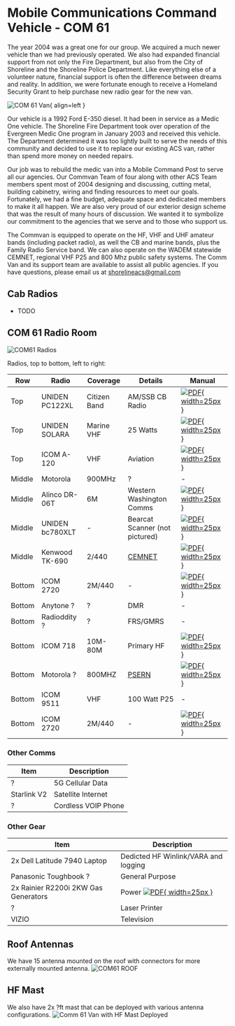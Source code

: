 # Mobile Communications Command Vehicle - COM 61

The year 2004 was a great one for our group. We acquired a much newer vehicle than we had previously operated. We also had expanded financial support from not only the Fire Department, but also from the City of Shoreline and the Shoreline Police Department. Like everything else of a volunteer nature, financial support is often the difference between dreams and reality. In addition, we were fortunate enough to receive a Homeland Security Grant to help purchase new radio gear for the new van.

![COM 61 Van](/media/COM61.jpg){ align=left }

Our vehicle is a 1992 Ford E-350 diesel. It had been in service as a Medic One vehicle. The Shoreline Fire Department took over operation of the Evergreen Medic One program in January 2003 and received this vehicle. The Department determined it was too lightly built to serve the needs of this community and decided to use it to replace our existing ACS van, rather than spend more money on needed repairs.

Our job was to rebuild the medic van into a Mobile Command Post to serve all our agencies. Our Commvan Team of four along with other ACS Team members spent most of 2004 designing and discussing, cutting metal, building cabinetry, wiring and finding resources to meet our goals. Fortunately, we had a fine budget, adequate space and dedicated members to make it all happen. We are also very proud of our exterior design scheme that was the result of many hours of discussion. We wanted it to symbolize our commitment to the agencies that we serve and to those who support us.

The Commvan is equipped to operate on the HF, VHF and UHF amateur bands (including packet radio), as well the CB and marine bands, plus the Family Radio Service band. We can also operate on the  WADEM statewide CEMNET, regional  VHF P25 and 800 Mhz  public safety systems.  The Comm Van and its support team are available to assist all public agencies.  If you have questions, please email us at shorelineacs@gmail.com

## Cab Radios

- TODO


## COM 61 Radio Room

![COM61 Radios](/media/COM61_Radios.jpg)

Radios, top to bottom, left to right:

| Row | Radio | Coverage | Details | Manual |
| --- | --- | --- | --- | --- |
| Top | UNIDEN PC122XL | Citizen Band | AM/SSB CB Radio | [![PDF](/static/PDF_file_icon.svg){ width=25px }](/media/UNIDEN_PC122XL.pdf) |
| Top | UNIDEN SOLARA | Marine VHF | 25 Watts | [![PDF](/static/PDF_file_icon.svg){ width=25px }](/media/UNIDEN_SOLARA.pdf) |
| Top | ICOM A-120 | VHF | Aviation | [![PDF](/static/PDF_file_icon.svg){ width=25px }](/media/IC-A120_A120E_ENG_IM_4.pdf) |
| Middle | Motorola | 900MHz | ? | - |
| Middle | Alinco DR-06T | 6M | Western Washington Comms | [![PDF](/static/PDF_file_icon.svg){ width=25px }](/media/Alinco_DR-06t.pdf) |
| Middle | UNIDEN bc780XLT | - | Bearcat Scanner (not pictured) | [![PDF](/static/PDF_file_icon.svg){ width=25px }](/media/Uniden_BC780XLT_Trunk_Tracker_Scanner_Manual.pdf) |
| Middle | Kenwood TK-690 | 2/440 | [CEMNET](https://mil.wa.gov/emergency-management-radio-systems-comprehensive-emergency-management-network-cemnet) | [![PDF](/static/PDF_file_icon.svg){ width=25px }](/media/Kenwood-TK-690-790-890-instruction-manual.pdf) |
| Bottom | ICOM 2720 | 2M/440 | - | [![PDF](/static/PDF_file_icon.svg){ width=25px }](/media/ICOM--IC-2720H-user-manual.pdf) |
| Bottom | Anytone ? | ? | DMR | - |
| Bottom | Radioddity ? | ? | FRS/GMRS | - |
| Bottom | ICOM 718 | 10M-80M | Primary HF | [![PDF](/static/PDF_file_icon.svg){ width=25px }](/media/ico-ic-718.pdf) |
| Bottom | Motorola ? | 800MHZ | [PSERN](https://psern.org/) | [![PDF](/static/PDF_file_icon.svg){ width=25px }](/media/Landmobile_IC-F9511S_T_InstructionManual.pdf) |
| Bottom | ICOM 9511 | VHF | 100 Watt P25 | - |
| Bottom | ICOM 2720 | 2M/440 | - | [![PDF](/static/PDF_file_icon.svg){ width=25px }](/media/ICOM--IC-2720H-user-manual.pdf) |


### Other Comms

| Item | Description |
| --- | --- |
| ? | 5G Cellular Data |
| Starlink V2 | Satellite Internet |
| ? | Cordless VOIP Phone|

### Other Gear

| Item | Description |
| --- | --- |
| 2x Dell Latitude 7940 Laptop | Dedicted HF Winlink/VARA and logging |
| Panasonic Toughbook ? | General Purpose |
| 2x Rainier R2200i 2KW Gas Generators | Power [![PDF](/static/PDF_file_icon.svg){ width=25px }](/media/r2200i_manual_EN_web_rev2.pdf) |
| ? | Laser Printer |
| VIZIO | Television |

## Roof Antennas
We have 15 antenna mounted on the roof with connectors for more externally mounted antenna. 
![COM61 ROOF](/media/COM61_Roof.jpg)


## HF Mast
We also have 2x ?ft mast that can be deployed with various antenna configurations.
![Comm 61 Van with HF Mast Deployed](/media/com61_mastdeployed.jpg)
